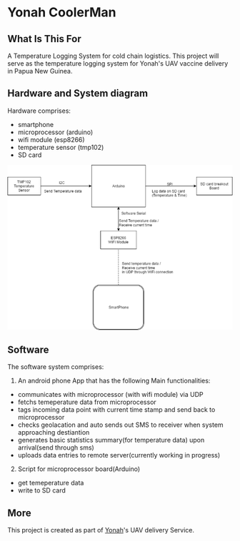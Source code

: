Yonah CoolerMan 
===============

**What Is This For**
--------------------
A Temperature Logging System for cold chain logistics. This project will serve as the temperature logging system for Yonah's UAV vaccine delivery in Papua New Guinea.

**Hardware and System diagram**
-------------------------------
Hardware comprises: 
- smartphone
- microprocessor (arduino)
- wifi module (esp8266)
- temperature sensor (tmp102)
- SD card

![System Diagram](https://github.com/LiTangqing/YonahCoolerMan/blob/master/System_Diagram.png)

**Software**
------------
The software system comprises: 
1. An android phone App that has the following 
Main functionalities:
- communicates with microprocessor (with wifi module) via UDP 
- fetchs temeperature data from microprocessor
- tags incoming data point with current time stamp and send back to microprocessor
- checks geolacation and auto sends out SMS to receiver when system approaching destiantion 
- generates basic statistics summary(for temperature data) upon arrival(send through sms)
- uploads data entries to remote server(currently working in progress)

2. Script for microprocessor board(Arduino)
- get temeperature data 
- write to SD card 

**More**
--------
This project is created as part of [Yonah](www.yonah.sg)'s UAV delivery Service.
